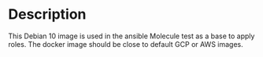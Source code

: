 # Description

This Debian 10 image is used in the ansible Molecule test as a base to apply roles.
The docker image should be close to default GCP or AWS images.
